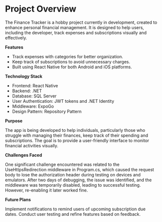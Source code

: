 # Project Overview
The Finance Tracker is a hobby project currently in development, created to enhance personal financial management. It is designed to help users, including the developer, track expenses and subscriptions visually and effectively.

**Features**

* Track expenses with categories for better organization.
* Keep track of subscriptions to avoid unnecessary charges.
* Built using React Native for both Android and iOS platforms.
  
**Technology Stack**
* Frontend: React Native
* Backend: .NET
* Database: SQL Server
* User Authentication: JWT tokens and .NET Identity
* Middleware: ExpoGo
* Design Pattern: Repository Pattern

**Purpose**

The app is being developed to help individuals, particularly those who struggle with managing their finances, keep track of their spending and subscriptions. The goal is to provide a user-friendly interface to monitor financial activities visually.

**Challenges Faced**

One significant challenge encountered was related to the UseHttpsRedirection middleware in Program.cs, which caused the request body to lose the authorization header during testing on devices and emulators. After two days of debugging, the issue was identified, and the middleware was temporarily disabled, leading to successful testing. However, re-enabling it later worked fine.

**Future Plans**

Implement notifications to remind users of upcoming subscription due dates.
Conduct user testing and refine features based on feedback.

